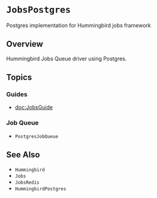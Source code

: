 # ``JobsPostgres``

Postgres implementation for Hummingbird jobs framework

## Overview

Hummingbird Jobs Queue driver using Postgres.

## Topics

### Guides

- <doc:JobsGuide>

### Job Queue

- ``PostgresJobQueue``

## See Also

- ``Hummingbird``
- ``Jobs``
- ``JobsRedis``
- ``HummingbirdPostgres``
